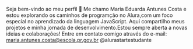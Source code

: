 Seja bem-vindo ao meu perfil 👋
Me chamo Maria Eduarda Antunes Costa e estou explorando os caminhos de programção no Alura,com um foco especial no aprendizado da
linguagem JavaScript.
Aqui compartilho meus projetos e minha jornada de desenvolvimento.Estou sempre aberta a novas ideias e colaborações!
Entre em contato comigo através do e-mail: maria.antunes.costa@escola.pr.gov.br
@alurastartestudante
